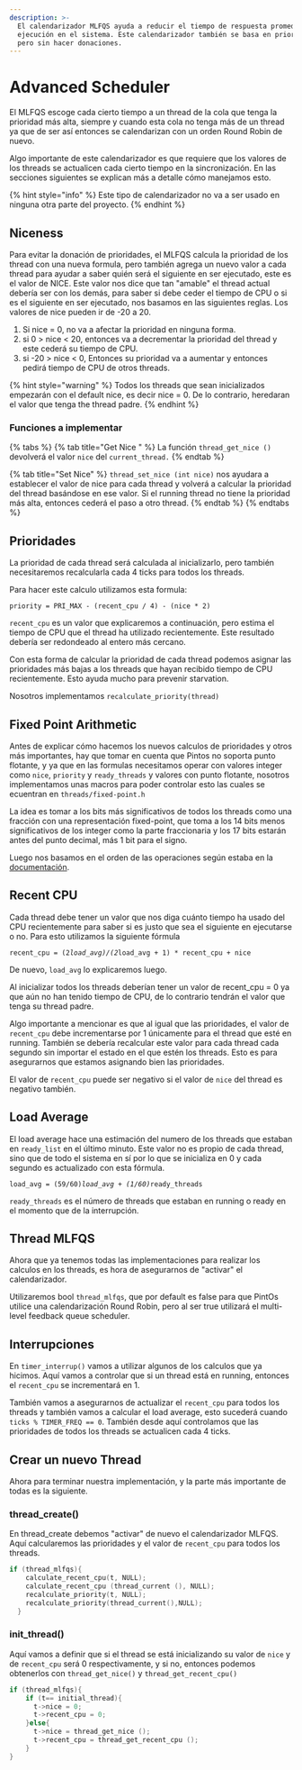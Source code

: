 ```yaml
---
description: >-
  El calendarizador MLFQS ayuda a reducir el tiempo de respuesta promedio de
  ejecución en el sistema. Este calendarizador también se basa en prioridades,
  pero sin hacer donaciones.
---
```


# Advanced Scheduler

El MLFQS escoge cada cierto tiempo a un thread de la cola que tenga la prioridad más alta, siempre y cuando esta cola no tenga más de un thread ya que de ser así entonces se calendarizan con un orden Round Robin de nuevo.

Algo importante de este calendarizador es que requiere que los valores de los threads se actualicen cada cierto tiempo en la sincronización. En las secciones siguientes se explican más a detalle cómo manejamos esto.

{% hint style="info" %}
Este tipo de calendarizador no va a ser usado en ninguna otra parte del proyecto.
{% endhint %}

## Niceness

Para evitar la donación de prioridades, el MLFQS calcula la prioridad de los thread con una nueva formula, pero también agrega un nuevo valor a cada thread para ayudar a saber quién será el siguiente en ser ejecutado, este es el valor de NICE. Este valor nos dice que tan "amable" el thread actual debería ser con los demás, para saber si debe ceder el tiempo de CPU o si es el siguiente en ser ejecutado, nos basamos en las siguientes reglas. Los valores de nice pueden ir de -20 a 20.

1. Si nice = 0, no va a afectar la prioridad en ninguna forma.
2. si 0 &gt; nice &lt; 20, entonces va a decrementar la prioridad del thread y este cederá su tiempo de CPU.
3. si -20 &gt; nice &lt; 0, Entonces su prioridad va a aumentar y entonces pedirá tiempo de CPU de otros threads.

{% hint style="warning" %}
Todos los threads que sean inicializados empezarán con el default nice, es decir nice = 0. De lo contrario, heredaran el valor que tenga the thread padre.
{% endhint %}

### Funciones a implementar

{% tabs %}
{% tab title="Get Nice " %}
La función `thread_get_nice ()` devolverá el valor `nice` del `current_thread.`
{% endtab %}

{% tab title="Set Nice" %}
`thread_set_nice (int nice)` nos ayudara a establecer el valor de nice para cada thread y volverá a calcular la prioridad del thread basándose en ese valor. Si el running thread no tiene la prioridad más alta, entonces cederá el paso a otro thread.
{% endtab %}
{% endtabs %}

## Prioridades

La prioridad de cada thread será calculada al inicializarlo, pero también necesitaremos recalcularla cada 4 ticks para todos los threads.

Para hacer este calculo utilizamos esta formula:

```text
priority = PRI_MAX - (recent_cpu / 4) - (nice * 2)
```

`recent_cpu` es un valor que explicaremos a continuación, pero estima el tiempo de CPU que el thread ha utilizado recientemente. Este resultado debería ser redondeado al entero más cercano.

Con esta forma de calcular la prioridad de cada thread podemos asignar las prioridades más bajas a los threads que hayan recibido tiempo de CPU recientemente. Esto ayuda mucho para prevenir starvation.

Nosotros implementamos `recalculate_priority(thread)`

## Fixed Point Arithmetic 

Antes de explicar cómo hacemos los nuevos calculos de prioridades y otros más importantes, hay que tomar en cuenta que Pintos no soporta punto flotante, y ya que en las formulas necesitamos operar con valores integer como `nice`, `priority` y `ready_threads` y valores con punto flotante, nosotros implementamos unas macros para poder controlar esto las cuales se ecuentran en `threads/fixed-point.h`

La idea es tomar a los bits más significativos de todos los threads como una fracción con una representación fixed-point, que toma a los 14 bits menos significativos de los integer como la parte fraccionaria y los 17 bits estarán antes del punto decimal, más 1 bit para el signo.

Luego nos basamos en el orden de las operaciones según estaba en la [documentación](https://web.stanford.edu/class/cs140/projects/pintos/pintos_7.html#SEC137).

## Recent CPU 

Cada thread debe tener un valor que nos diga cuánto tiempo ha usado del CPU recientemente para saber si es justo que sea el siguiente en ejecutarse o no. Para esto utilizamos la siguiente fórmula

`recent_cpu = (2`_`load_avg)/(2`_`load_avg + 1) * recent_cpu + nice`

De nuevo, `load_avg` lo explicaremos luego.

Al inicializar todos los threads deberían tener un valor de recent\_cpu = 0 ya que aún no han tenido tiempo de CPU, de lo contrario tendrán el valor que tenga su thread padre.

Algo importante a mencionar es que al igual que las prioridades, el valor de `recent_cpu` debe incrementarse por 1 únicamente para el thread que esté en running. También se debería recalcular este valor para cada thread cada segundo sin importar el estado en el que estén los threads. Esto es para asegurarnos que estamos asignando bien las prioridades.

El valor de `recent_cpu` puede ser negativo si el valor de `nice` del thread es negativo también.

## Load Average

El load average hace una estimación del numero de los threads que estaban en `ready_list` en el último minuto. Este valor no es propio de cada thread, sino que de todo el sistema en sí por lo que se inicializa en 0 y cada segundo es actualizado con esta fórmula.

`load_avg = (59/60)`_`load_avg + (1/60)`_`ready_threads`

`ready_threads` es el número de threads que estaban en running o ready en el momento que de la interrupción.

## Thread MLFQS

Ahora que ya tenemos todas las implementaciones para realizar los calculos en los threads, es hora de asegurarnos de "activar" el calendarizador.

Utilizaremos bool `thread_mlfqs`, que por default es false para que PintOs utilice una calendarización Round Robin, pero al ser true utilizará el multi-level feedback queue scheduler.

## Interrupciones

En `timer_interrup()` vamos a utilizar algunos de los calculos que ya hicimos. Aquí vamos a controlar que si un thread está en running, entonces el `recent_cpu` se incrementará en 1.

También vamos a asegurarnos de actualizar el `recent_cpu` para todos los threads y también vamos a calcular el load average, esto sucederá cuando `ticks % TIMER_FREQ == 0`. También desde aquí controlamos que las prioridades de todos los threads se actualicen cada 4 ticks.

## Crear un nuevo Thread 

Ahora para terminar nuestra implementación, y la parte más importante de todas es la siguiente.

### thread\_create\(\)

En thread\_create debemos "activar" de nuevo el calendarizador MLFQS. Aquí calcularemos las prioridades y el valor de `recent_cpu` para todos los threads.

```c
if (thread_mlfqs){
    calculate_recent_cpu(t, NULL);
    calculate_recent_cpu (thread_current (), NULL);
    recalculate_priority(t, NULL);
    recalculate_priority(thread_current(),NULL);
  }
```

### init\_thread\(\)

Aquí vamos a definir que si el thread se está inicializando su valor de `nice` y de `recent_cpu` será 0 respectivamente, y si no, entonces podemos obtenerlos con `thread_get_nice()` y `thread_get_recent_cpu()`

```c
if (thread_mlfqs){
    if (t== initial_thread){
      t->nice = 0;
      t->recent_cpu = 0;
    }else{
      t->nice = thread_get_nice ();
      t->recent_cpu = thread_get_recent_cpu ();
    }
}
```

